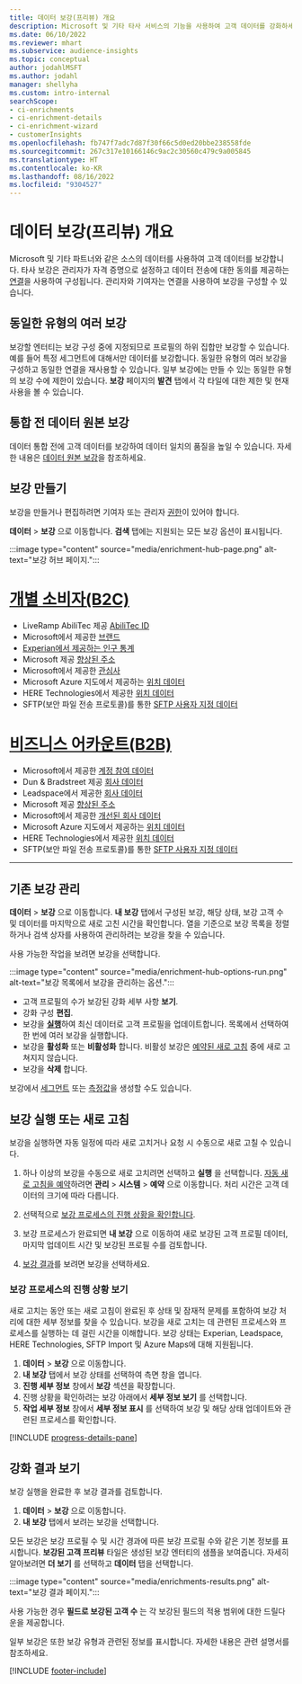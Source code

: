 ```yaml
---
title: 데이터 보강(프리뷰) 개요
description: Microsoft 및 기타 타사 서비스의 기능을 사용하여 고객 데이터를 강화하세요.
ms.date: 06/10/2022
ms.reviewer: mhart
ms.subservice: audience-insights
ms.topic: conceptual
author: jodahlMSFT
ms.author: jodahl
manager: shellyha
ms.custom: intro-internal
searchScope:
- ci-enrichments
- ci-enrichment-details
- ci-enrichment-wizard
- customerInsights
ms.openlocfilehash: fb747f7adc7d87f30f66c5d0ed20bbe238558fde
ms.sourcegitcommit: 267c317e10166146c9ac2c30560c479c9a005845
ms.translationtype: HT
ms.contentlocale: ko-KR
ms.lasthandoff: 08/16/2022
ms.locfileid: "9304527"
---
```

# <a name="data-enrichment-preview-overview"></a>데이터 보강(프리뷰) 개요

Microsoft 및 기타 파트너와 같은 소스의 데이터를 사용하여 고객 데이터를 보강합니다. 타사 보강은 관리자가 자격 증명으로 설정하고 데이터 전송에 대한 동의를 제공하는 [연결](connections.md)을 사용하여 구성됩니다. 관리자와 기여자는 연결을 사용하여 보강을 구성할 수 있습니다.  

## <a name="multiple-enrichments-of-the-same-type"></a>동일한 유형의 여러 보강

보강할 엔터티는 보강 구성 중에 지정되므로 프로필의 하위 집합만 보강할 수 있습니다. 예를 들어 특정 세그먼트에 대해서만 데이터를 보강합니다. 동일한 유형의 여러 보강을 구성하고 동일한 연결을 재사용할 수 있습니다. 일부 보강에는 만들 수 있는 동일한 유형의 보강 수에 제한이 있습니다. **보강** 페이지의 **발견** 탭에서 각 타일에 대한 제한 및 현재 사용을 볼 수 있습니다.

## <a name="enrich-data-sources-before-unification"></a>통합 전 데이터 원본 보강

데이터 통합 전에 고객 데이터를 보강하여 데이터 일치의 품질을 높일 수 있습니다. 자세한 내용은 [데이터 원본 보강](data-sources-enrichment.md)을 참조하세요.

## <a name="create-an-enrichment"></a>보강 만들기

보강을 만들거나 편집하려면 기여자 또는 관리자 [권한](permissions.md)이 있어야 합니다.

**데이터** > **보강** 으로 이동합니다. **검색** 탭에는 지원되는 모든 보강 옵션이 표시됩니다.

:::image type="content" source="media/enrichment-hub-page.png" alt-text="보강 허브 페이지.":::

# <a name="individual-consumers-b-to-c"></a>[개별 소비자(B2C)](#tab/b2c)

- LiveRamp AbiliTec 제공 [AbiliTec ID](enrichment-liveramp.md)
- Microsoft에서 제공한 [브랜드](enrichment-microsoft.md)
- [Experian에서 제공하는 인구 통계](enrichment-experian.md)
- Microsoft 제공 [향상된 주소](enrichment-enhanced-addresses.md)
- Microsoft에서 제공한 [관심사](enrichment-microsoft.md)
- Microsoft Azure 지도에서 제공하는 [위치 데이터](enrichment-azure-maps.md)
- HERE Technologies에서 제공한 [위치 데이터](enrichment-here.md)
- SFTP(보안 파일 전송 프로토콜)를 통한 [SFTP 사용자 지정 데이터](enrichment-SFTP-custom-import.md)

# <a name="business-accounts-b-to-b"></a>[비즈니스 어카운트(B2B)](#tab/b2b)

- Microsoft에서 제공한 [계정 참여 데이터](enrichment-office.md)
- Dun & Bradstreet 제공 [회사 데이터](enrichment-dnb.md)
- Leadspace에서 제공한 [회사 데이터](enrichment-leadspace.md)
- Microsoft 제공 [향상된 주소](enrichment-enhanced-addresses.md)
- Microsoft에서 제공한 [개선된 회사 데이터](enrichment-enhanced-company-data.md)
- Microsoft Azure 지도에서 제공하는 [위치 데이터](enrichment-azure-maps.md)
- HERE Technologies에서 제공한 [위치 데이터](enrichment-here.md)
- SFTP(보안 파일 전송 프로토콜)를 통한 [SFTP 사용자 지정 데이터](enrichment-SFTP-custom-import.md)

---

## <a name="manage-existing-enrichments"></a>기존 보강 관리

**데이터** > **보강** 으로 이동합니다. **내 보강** 탭에서 구성된 보강, 해당 상태, 보강 고객 수 및 데이터를 마지막으로 새로 고친 시간을 확인합니다. 열을 기준으로 보강 목록을 정렬하거나 검색 상자를 사용하여 관리하려는 보강을 찾을 수 있습니다.

사용 가능한 작업을 보려면 보강을 선택합니다.

:::image type="content" source="media/enrichment-hub-options-run.png" alt-text="보강 목록에서 보강을 관리하는 옵션.":::

- 고객 프로필의 수가 보강된 강화 세부 사항 **보기**.
- 강화 구성 **편집**.
- 보강을 [**실행**](#run-or-refresh-enrichments)하여 최신 데이터로 고객 프로필을 업데이트합니다. 목록에서 선택하여 한 번에 여러 보강을 실행합니다.
- 보강을 **활성화** 또는 **비활성화** 합니다. 비활성 보강은 [예약된 새로 고침](schedule-refresh.md) 중에 새로 고쳐지지 않습니다.
- 보강을 **삭제** 합니다.

보강에서 [세그먼트](segments.md) 또는 [측정값](measures.md)을 생성할 수도 있습니다.

## <a name="run-or-refresh-enrichments"></a>보강 실행 또는 새로 고침

보강을 실행하면 자동 일정에 따라 새로 고치거나 요청 시 수동으로 새로 고칠 수 있습니다.

1. 하나 이상의 보강을 수동으로 새로 고치려면 선택하고 **실행** 을 선택합니다. [자동 새로 고침을 예약](schedule-refresh.md)하려면 **관리** > **시스템** > **예약** 으로 이동합니다. 처리 시간은 고객 데이터의 크기에 따라 다릅니다.

1. 선택적으로 [보강 프로세스의 진행 상황을 확인합니다](#see-the-progress-of-the-enrichment-process).

1. 보강 프로세스가 완료되면 **내 보강** 으로 이동하여 새로 보강된 고객 프로필 데이터, 마지막 업데이트 시간 및 보강된 프로필 수를 검토합니다.

1. [보강 결과](#view-enrichment-results)를 보려면 보강을 선택하세요.

### <a name="see-the-progress-of-the-enrichment-process"></a>보강 프로세스의 진행 상황 보기

새로 고치는 동안 또는 새로 고침이 완료된 후 상태 및 잠재적 문제를 포함하여 보강 처리에 대한 세부 정보를 찾을 수 있습니다. 보강을 새로 고치는 데 관련된 프로세스와 프로세스를 실행하는 데 걸린 시간을 이해합니다. 보강 상태는 Experian, Leadspace, HERE Technologies, SFTP Import 및 Azure Maps에 대해 지원됩니다.

1. **데이터** > **보강** 으로 이동합니다.
1. **내 보강** 탭에서 보강 상태를 선택하여 측면 창을 엽니다.
1. **진행 세부 정보** 창에서 **보강** 섹션을 확장합니다.
1. 진행 상황을 확인하려는 보강 아래에서 **세부 정보 보기** 를 선택합니다.
1. **작업 세부 정보** 창에서 **세부 정보 표시** 를 선택하여 보강 및 해당 상태 업데이트와 관련된 프로세스를 확인합니다.

[!INCLUDE [progress-details-pane](includes/progress-details-pane.md)]

## <a name="view-enrichment-results"></a>강화 결과 보기

보강 실행을 완료한 후 보강 결과를 검토합니다.

1. **데이터** > **보강** 으로 이동합니다.
1. **내 보강** 탭에서 보려는 보강을 선택합니다.

모든 보강은 보강 프로필 수 및 시간 경과에 따른 보강 프로필 수와 같은 기본 정보를 표시합니다. **보강된 고객 프리뷰** 타일은 생성된 보강 엔터티의 샘플을 보여줍니다. 자세히 알아보려면 **더 보기** 를 선택하고 **데이터** 탭을 선택합니다.

:::image type="content" source="media/enrichments-results.png" alt-text="보강 결과 페이지.":::

사용 가능한 경우 **필드로 보강된 고객 수** 는 각 보강된 필드의 적용 범위에 대한 드릴다운을 제공합니다.

일부 보강은 또한 보강 유형과 관련된 정보를 표시합니다. 자세한 내용은 관련 설명서를 참조하세요.

[!INCLUDE [footer-include](includes/footer-banner.md)]

